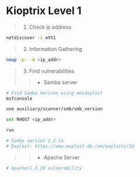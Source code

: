 # Kioptrix Level 1

>1. Check ip address  
``` bash
netdiscover -i eth1
```

>2. Information Gathering  
```bash
nmap -p- -A <ip_addr>
```

>3. Find vulnerabilities
>> - Samba server
```bash
# Find Samba Version using metasploit
msfconsole

use auxiliary/scanner/smb/smb_version

set RHOST <ip_addr>

run

# Samba version 2.2.1a
# Exploit: https://www.exploit-db.com/exploits/10
```
>> - Apache Server 
```bash
# Apache/1.3.20 vulnerability
```




   


